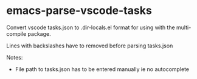 # emacs-parse-vscode-tasks
Convert vscode tasks.json to .dir-locals.el format for using with the multi-compile package.

Lines with backslashes have to removed before parsing tasks.json

Notes:
- File path to tasks.json has to be entered manually ie no autocomplete
